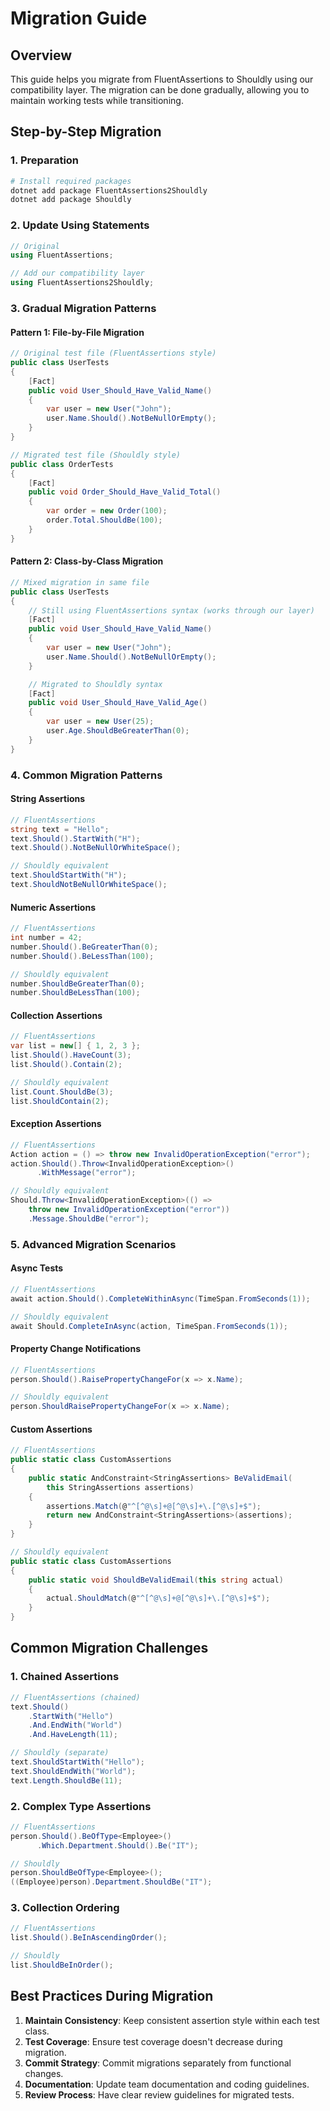 # Migration Guide

## Overview

This guide helps you migrate from FluentAssertions to Shouldly using our compatibility layer. The migration can be done gradually, allowing you to maintain working tests while transitioning.

## Step-by-Step Migration

### 1. Preparation

```bash
# Install required packages
dotnet add package FluentAssertions2Shouldly
dotnet add package Shouldly
```

### 2. Update Using Statements

```csharp
// Original
using FluentAssertions;

// Add our compatibility layer
using FluentAssertions2Shouldly;
```

### 3. Gradual Migration Patterns

#### Pattern 1: File-by-File Migration
```csharp
// Original test file (FluentAssertions style)
public class UserTests
{
    [Fact]
    public void User_Should_Have_Valid_Name()
    {
        var user = new User("John");
        user.Name.Should().NotBeNullOrEmpty();
    }
}

// Migrated test file (Shouldly style)
public class OrderTests
{
    [Fact]
    public void Order_Should_Have_Valid_Total()
    {
        var order = new Order(100);
        order.Total.ShouldBe(100);
    }
}
```

#### Pattern 2: Class-by-Class Migration
```csharp
// Mixed migration in same file
public class UserTests
{
    // Still using FluentAssertions syntax (works through our layer)
    [Fact]
    public void User_Should_Have_Valid_Name()
    {
        var user = new User("John");
        user.Name.Should().NotBeNullOrEmpty();
    }

    // Migrated to Shouldly syntax
    [Fact]
    public void User_Should_Have_Valid_Age()
    {
        var user = new User(25);
        user.Age.ShouldBeGreaterThan(0);
    }
}
```

### 4. Common Migration Patterns

#### String Assertions
```csharp
// FluentAssertions
string text = "Hello";
text.Should().StartWith("H");
text.Should().NotBeNullOrWhiteSpace();

// Shouldly equivalent
text.ShouldStartWith("H");
text.ShouldNotBeNullOrWhiteSpace();
```

#### Numeric Assertions
```csharp
// FluentAssertions
int number = 42;
number.Should().BeGreaterThan(0);
number.Should().BeLessThan(100);

// Shouldly equivalent
number.ShouldBeGreaterThan(0);
number.ShouldBeLessThan(100);
```

#### Collection Assertions
```csharp
// FluentAssertions
var list = new[] { 1, 2, 3 };
list.Should().HaveCount(3);
list.Should().Contain(2);

// Shouldly equivalent
list.Count.ShouldBe(3);
list.ShouldContain(2);
```

#### Exception Assertions
```csharp
// FluentAssertions
Action action = () => throw new InvalidOperationException("error");
action.Should().Throw<InvalidOperationException>()
      .WithMessage("error");

// Shouldly equivalent
Should.Throw<InvalidOperationException>(() => 
    throw new InvalidOperationException("error"))
    .Message.ShouldBe("error");
```

### 5. Advanced Migration Scenarios

#### Async Tests
```csharp
// FluentAssertions
await action.Should().CompleteWithinAsync(TimeSpan.FromSeconds(1));

// Shouldly equivalent
await Should.CompleteInAsync(action, TimeSpan.FromSeconds(1));
```

#### Property Change Notifications
```csharp
// FluentAssertions
person.Should().RaisePropertyChangeFor(x => x.Name);

// Shouldly equivalent
person.ShouldRaisePropertyChangeFor(x => x.Name);
```

#### Custom Assertions
```csharp
// FluentAssertions
public static class CustomAssertions
{
    public static AndConstraint<StringAssertions> BeValidEmail(
        this StringAssertions assertions)
    {
        assertions.Match(@"^[^@\s]+@[^@\s]+\.[^@\s]+$");
        return new AndConstraint<StringAssertions>(assertions);
    }
}

// Shouldly equivalent
public static class CustomAssertions
{
    public static void ShouldBeValidEmail(this string actual)
    {
        actual.ShouldMatch(@"^[^@\s]+@[^@\s]+\.[^@\s]+$");
    }
}
```

## Common Migration Challenges

### 1. Chained Assertions
```csharp
// FluentAssertions (chained)
text.Should()
    .StartWith("Hello")
    .And.EndWith("World")
    .And.HaveLength(11);

// Shouldly (separate)
text.ShouldStartWith("Hello");
text.ShouldEndWith("World");
text.Length.ShouldBe(11);
```

### 2. Complex Type Assertions
```csharp
// FluentAssertions
person.Should().BeOfType<Employee>()
      .Which.Department.Should().Be("IT");

// Shouldly
person.ShouldBeOfType<Employee>();
((Employee)person).Department.ShouldBe("IT");
```

### 3. Collection Ordering
```csharp
// FluentAssertions
list.Should().BeInAscendingOrder();

// Shouldly
list.ShouldBeInOrder();
```

## Best Practices During Migration

1. **Maintain Consistency**: Keep consistent assertion style within each test class.
2. **Test Coverage**: Ensure test coverage doesn't decrease during migration.
3. **Commit Strategy**: Commit migrations separately from functional changes.
4. **Documentation**: Update team documentation and coding guidelines.
5. **Review Process**: Have clear review guidelines for migrated tests. 